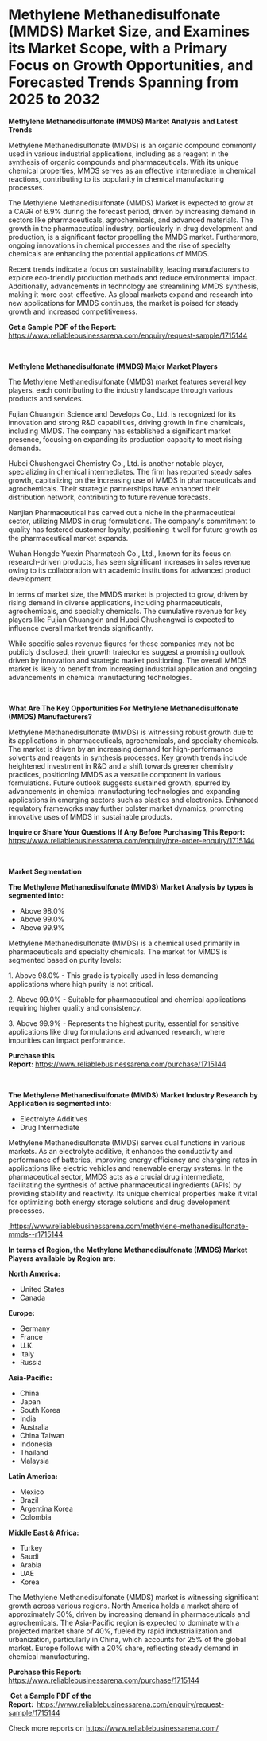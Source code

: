 <p><h1>Methylene Methanedisulfonate (MMDS) Market Size, and Examines its Market Scope, with a Primary Focus on Growth Opportunities, and Forecasted Trends Spanning from 2025 to 2032</h1></p><p><strong>Methylene Methanedisulfonate (MMDS) Market Analysis and Latest Trends</strong></p>
<p><p>Methylene Methanedisulfonate (MMDS) is an organic compound commonly used in various industrial applications, including as a reagent in the synthesis of organic compounds and pharmaceuticals. With its unique chemical properties, MMDS serves as an effective intermediate in chemical reactions, contributing to its popularity in chemical manufacturing processes.</p><p>The Methylene Methanedisulfonate (MMDS) Market is expected to grow at a CAGR of 6.9% during the forecast period, driven by increasing demand in sectors like pharmaceuticals, agrochemicals, and advanced materials. The growth in the pharmaceutical industry, particularly in drug development and production, is a significant factor propelling the MMDS market. Furthermore, ongoing innovations in chemical processes and the rise of specialty chemicals are enhancing the potential applications of MMDS.</p><p>Recent trends indicate a focus on sustainability, leading manufacturers to explore eco-friendly production methods and reduce environmental impact. Additionally, advancements in technology are streamlining MMDS synthesis, making it more cost-effective. As global markets expand and research into new applications for MMDS continues, the market is poised for steady growth and increased competitiveness.</p></p>
<p><strong>Get a Sample PDF of the Report:&nbsp;</strong> <a href="https://www.reliablebusinessarena.com/enquiry/request-sample/1715144?utm_campaign=3294&utm_medium=2&utm_source=Github&utm_content=ia&utm_term=28032025&utm_id=methylene-methanedisulfonate-mmds">https://www.reliablebusinessarena.com/enquiry/request-sample/1715144</a></p>
<p>&nbsp;</p>
<p><strong>Methylene Methanedisulfonate (MMDS) Major Market Players</strong></p>
<p><p>The Methylene Methanedisulfonate (MMDS) market features several key players, each contributing to the industry landscape through various products and services. </p><p>Fujian Chuangxin Science and Develops Co., Ltd. is recognized for its innovation and strong R&D capabilities, driving growth in fine chemicals, including MMDS. The company has established a significant market presence, focusing on expanding its production capacity to meet rising demands.</p><p>Hubei Chushengwei Chemistry Co., Ltd. is another notable player, specializing in chemical intermediates. The firm has reported steady sales growth, capitalizing on the increasing use of MMDS in pharmaceuticals and agrochemicals. Their strategic partnerships have enhanced their distribution network, contributing to future revenue forecasts.</p><p>Nanjian Pharmaceutical has carved out a niche in the pharmaceutical sector, utilizing MMDS in drug formulations. The company's commitment to quality has fostered customer loyalty, positioning it well for future growth as the pharmaceutical market expands.</p><p>Wuhan Hongde Yuexin Pharmatech Co., Ltd., known for its focus on research-driven products, has seen significant increases in sales revenue owing to its collaboration with academic institutions for advanced product development.</p><p>In terms of market size, the MMDS market is projected to grow, driven by rising demand in diverse applications, including pharmaceuticals, agrochemicals, and specialty chemicals. The cumulative revenue for key players like Fujian Chuangxin and Hubei Chushengwei is expected to influence overall market trends significantly.</p><p>While specific sales revenue figures for these companies may not be publicly disclosed, their growth trajectories suggest a promising outlook driven by innovation and strategic market positioning. The overall MMDS market is likely to benefit from increasing industrial application and ongoing advancements in chemical manufacturing technologies.</p></p>
<p>&nbsp;</p>
<p><strong>What Are The Key Opportunities For Methylene Methanedisulfonate (MMDS) Manufacturers?</strong></p>
<p><p>Methylene Methanedisulfonate (MMDS) is witnessing robust growth due to its applications in pharmaceuticals, agrochemicals, and specialty chemicals. The market is driven by an increasing demand for high-performance solvents and reagents in synthesis processes. Key growth trends include heightened investment in R&D and a shift towards greener chemistry practices, positioning MMDS as a versatile component in various formulations. Future outlook suggests sustained growth, spurred by advancements in chemical manufacturing technologies and expanding applications in emerging sectors such as plastics and electronics. Enhanced regulatory frameworks may further bolster market dynamics, promoting innovative uses of MMDS in sustainable products.</p></p>
<p><strong>Inquire or Share Your Questions If Any Before Purchasing This Report:</strong> <a href="https://www.reliablebusinessarena.com/enquiry/pre-order-enquiry/1715144?utm_campaign=3294&utm_medium=2&utm_source=Github&utm_content=ia&utm_term=28032025&utm_id=methylene-methanedisulfonate-mmds">https://www.reliablebusinessarena.com/enquiry/pre-order-enquiry/1715144</a></p>
<p>&nbsp;</p>
<p><strong>Market Segmentation</strong></p>
<p><strong>The Methylene Methanedisulfonate (MMDS) Market Analysis by types is segmented into:</strong></p>
<p><ul><li>Above 98.0%</li><li>Above 99.0%</li><li>Above 99.9%</li></ul></p>
<p><p>Methylene Methanedisulfonate (MMDS) is a chemical used primarily in pharmaceuticals and specialty chemicals. The market for MMDS is segmented based on purity levels: </p><p>1. Above 98.0% - This grade is typically used in less demanding applications where high purity is not critical.</p><p>2. Above 99.0% - Suitable for pharmaceutical and chemical applications requiring higher quality and consistency.</p><p>3. Above 99.9% - Represents the highest purity, essential for sensitive applications like drug formulations and advanced research, where impurities can impact performance.</p></p>
<p><strong>Purchase this Report:&nbsp;</strong><a href="https://www.reliablebusinessarena.com/purchase/1715144?utm_campaign=3294&utm_medium=2&utm_source=Github&utm_content=ia&utm_term=28032025&utm_id=methylene-methanedisulfonate-mmds">https://www.reliablebusinessarena.com/purchase/1715144</a></p>
<p>&nbsp;</p>
<p><strong>The Methylene Methanedisulfonate (MMDS) Market Industry Research by Application is segmented into:</strong></p>
<p><ul><li>Electrolyte Additives</li><li>Drug Intermediate</li></ul></p>
<p><p>Methylene Methanedisulfonate (MMDS) serves dual functions in various markets. As an electrolyte additive, it enhances the conductivity and performance of batteries, improving energy efficiency and charging rates in applications like electric vehicles and renewable energy systems. In the pharmaceutical sector, MMDS acts as a crucial drug intermediate, facilitating the synthesis of active pharmaceutical ingredients (APIs) by providing stability and reactivity. Its unique chemical properties make it vital for optimizing both energy storage solutions and drug development processes.</p></p>
<p><a href="https://www.reliablebusinessarena.com/methylene-methanedisulfonate-mmds--r1715144?utm_campaign=3294&utm_medium=2&utm_source=Github&utm_content=ia&utm_term=28032025&utm_id=methylene-methanedisulfonate-mmds">&nbsp;https://www.reliablebusinessarena.com/methylene-methanedisulfonate-mmds--r1715144</a></p>
<p><strong>In terms of Region, the Methylene Methanedisulfonate (MMDS) Market Players available by Region are:</strong></p>
<p>
    <p> <strong> North America: </strong>
        <ul>
            <li>United States</li>
            <li>Canada</li>
        </ul>
        </p> 
    <p> <strong> Europe: </strong>
        <ul>
            <li>Germany</li>
            <li>France</li>
            <li>U.K.</li>
            <li>Italy</li>
            <li>Russia</li>
        </ul>
        </p> 
    <p> <strong> Asia-Pacific: </strong>
        <ul>
            <li>China</li>
            <li>Japan</li>
            <li>South Korea</li>
            <li>India</li>
            <li>Australia</li>
            <li>China Taiwan</li>
            <li>Indonesia</li>
            <li>Thailand</li>
            <li>Malaysia</li>
        </ul>
        </p> 
    <p> <strong> Latin America: </strong>
        <ul>
            <li>Mexico</li>
            <li>Brazil</li>
            <li>Argentina Korea</li>
            <li>Colombia</li>
        </ul>
        </p> 
    <p> <strong> Middle East & Africa: </strong>
        <ul>
            <li>Turkey</li>
            <li>Saudi</li>
            <li>Arabia</li>
            <li>UAE</li>
            <li>Korea</li>
        </ul>
    </p>
    </p>
<p><p>The Methylene Methanedisulfonate (MMDS) market is witnessing significant growth across various regions. North America holds a market share of approximately 30%, driven by increasing demand in pharmaceuticals and agrochemicals. The Asia-Pacific region is expected to dominate with a projected market share of 40%, fueled by rapid industrialization and urbanization, particularly in China, which accounts for 25% of the global market. Europe follows with a 20% share, reflecting steady demand in chemical manufacturing.</p></p>
<p><strong>Purchase this Report: </strong><a href="https://www.reliablebusinessarena.com/purchase/1715144?utm_campaign=3294&utm_medium=2&utm_source=Github&utm_content=ia&utm_term=28032025&utm_id=methylene-methanedisulfonate-mmds">https://www.reliablebusinessarena.com/purchase/1715144</a></p>
<p>&nbsp;<strong>Get a Sample PDF of the Report:&nbsp;&nbsp;</strong><a href="https://www.reliablebusinessarena.com/enquiry/request-sample/1715144?utm_campaign=3294&utm_medium=2&utm_source=Github&utm_content=ia&utm_term=28032025&utm_id=methylene-methanedisulfonate-mmds">https://www.reliablebusinessarena.com/enquiry/request-sample/1715144</a></p>
<p><strong></strong></p>
<p>Check more reports on <a href="https://www.reliablebusinessarena.com/?utm_campaign=3294&utm_medium=2&utm_source=Github&utm_content=ia&utm_term=28032025&utm_id=methylene-methanedisulfonate-mmds">https://www.reliablebusinessarena.com/</a></p>